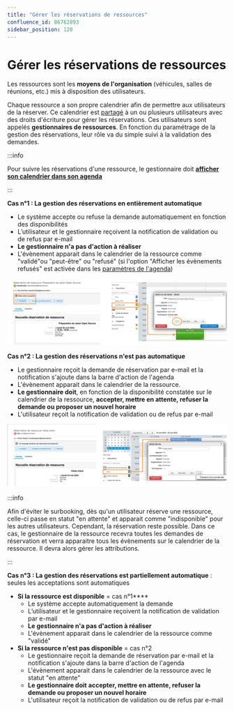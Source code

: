 ```yaml
---
title: "Gérer les réservations de ressources"
confluence_id: 86762893
sidebar_position: 120
---
```

# Gérer les réservations de ressources


Les ressources sont les **moyens de l'organisation** (véhicules, salles de réunions, etc.) mis à disposition des utilisateurs.

Chaque ressource a son propre calendrier afin de permettre aux utilisateurs de la réserver. 
Ce calendrier est [partagé](https://forge.bluemind.net/confluence/display/DA/.Partager+un+calendrier+vBM-4#id-.PartageruncalendriervBM4-Partageruncalendriereninternepartageinterne) à un ou plusieurs utilisateurs avec des droits d'écriture pour gérer les réservations. Ces utilisateurs sont appelés **gestionnaires de ressources**. 
En fonction du paramétrage de la gestion des réservations, leur rôle va du simple suivi à la validation des demandes.


:::info

Pour suivre les réservations d'une ressource, le gestionnaire doit **[afficher son calendrier dans son agenda](/Guide_de_l_utilisateur/L_agenda_4.7/Afficher_plusieurs_calendriers/)**

:::


****Cas n°1** : La gestion des réservations en entièrement automatique**

- Le système accepte ou refuse la demande automatiquement en fonction des disponibilités
- L’utilisateur et le gestionnaire reçoivent la notification de validation ou de refus par e-mail
- **Le gestionnaire ****n'a pas d'action à réaliser******
- L'évènement apparait dans le calendrier de la ressource comme "validé"ou "peut-être" ou "refusé" (si l'option "Afficher les évènements refusés" est activée dans les [paramètres de l'agenda](/Guide_de_l_utilisateur/L_agenda_4.7/Paramétrer_l_agenda/))


![](../../attachments/86762893/86764790.png)


****Cas n°2** : La gestion des réservations n'est pas automatique**

- Le gestionnaire reçoit la demande de réservation par e-mail et la notification s'ajoute dans la barre d'action de l'agenda
- L'évènement apparait dans le calendrier de la ressource.
- **Le gestionnaire doit**, en fonction de la disponibilité constatée sur le calendrier de la ressource, **accepter, mettre en attente, refuser la demande ou proposer un nouvel horaire**
- L'utilisateur reçoit la notification de validation ou de refus par e-mail


**![](../../attachments/86762893/86764789.png)**


:::info

Afin d'éviter le surbooking, dès qu'un utilisateur réserve une ressource, celle-ci passe en statut "en attente" et apparait comme "indisponible" pour les autres utilisateurs. Cependant, la réservation reste possible. Dans ce cas, le gestionnaire de la ressource recevra toutes les demandes de réservation et verra apparaitre tous les évènements sur le calendrier de la ressource. Il devra alors gérer les attributions.

:::


****Cas n°3** : La gestion des réservations est partiellement automatique** : seules les acceptations sont automatiques

- **Si la ressource est disponible** = cas n°1****
    - Le système accepte automatiquement la demande
    - L’utilisateur et le gestionnaire reçoivent la notification de validation par e-mail
    - **Le gestionnaire ****n'a pas d'action à réaliser******
    - L'évènement apparait dans le calendrier de la ressource comme "validé"
- **Si la ressource n'est pas disponible** = cas n°2
    - Le gestionnaire reçoit la demande de réservation par e-mail et la notification s'ajoute dans la barre d'action de l'agenda
    - L'évènement apparait dans le calendrier de la ressource avec le statut "en attente"
    - **Le gestionnaire doit** **accepter, mettre en attente, refuser la demande ou proposer un nouvel horaire**
    - L'utilisateur reçoit la notification de validation ou de refus par e-mail


